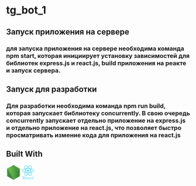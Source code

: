 # tg_bot_1
## Запуск приложения на сервере
### для запуска приложения на сервере необходима команда npm start, которая инициирует установку зависимостей для библиотек express.js и react.js, build приложения на реакте и запуск сервера.
## Запуск для разработки
### Для разработки необходима команда npm run build, которая запускает библиотеку concurrently. В свою очередь concurrently запускает отдельно приложение на express.js и отдельно приложение на react.js, что позволяет быстро просматривать измение кода для приложения на react.js
## Built With

<a href="https://nodejs.org/en/"><img src="https://raw.githubusercontent.com/devicons/devicon/master/icons/nodejs/nodejs-original.svg" height="40px" width="40px" /></a><a href="https://reactjs.org/"><img src="https://raw.githubusercontent.com/devicons/devicon/master/icons/react/react-original-wordmark.svg" height="40px" width="40px" /></a>
